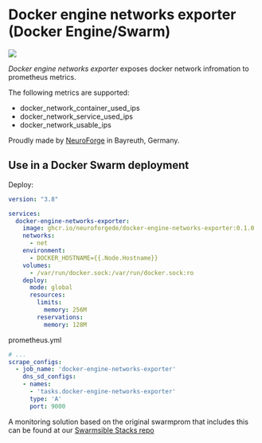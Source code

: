 # Docker engine networks exporter (Docker Engine/Swarm)

![](https://img.shields.io/docker/pulls/neuroforgede/docker-engine-networks-exporter.svg)

*Docker engine networks exporter* exposes docker network infromation to prometheus metrics.

The following metrics are supported:
- docker_network_container_used_ips
- docker_network_service_used_ips
- docker_network_usable_ips

Proudly made by [NeuroForge](https://neuroforge.de/) in Bayreuth, Germany.

## Use in a Docker Swarm deployment

Deploy:

```yaml
version: "3.8"

services:
  docker-engine-networks-exporter:
    image: ghcr.io/neuroforgede/docker-engine-networks-exporter:0.1.0
    networks:
      - net
    environment:
      - DOCKER_HOSTNAME={{.Node.Hostname}}
    volumes:
      - /var/run/docker.sock:/var/run/docker.sock:ro
    deploy:
      mode: global
      resources:
        limits:
          memory: 256M
        reservations:
          memory: 128M
```

prometheus.yml

```yaml
# ...
scrape_configs:
  - job_name: 'docker-engine-networks-exporter'
    dns_sd_configs:
    - names:
      - 'tasks.docker-engine-networks-exporter'
      type: 'A'
      port: 9000
```

A monitoring solution based on the original swarmprom that includes this can be found at our [Swarmsible Stacks repo](https://github.com/neuroforgede/swarmsible-stacks)